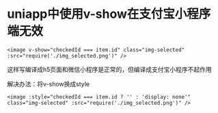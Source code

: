 # uniapp中使用v-show在支付宝小程序端无效

```vue
<image v-show="checkedId === item.id" class="img-selected" :src="require('./img_selected.png')" />
```

这样写编译成h5页面和微信小程序是正常的，但编译成支付宝小程序不起作用

解决办法：将v-show换成style

```vue
<image :style="checkedId === item.id ? '' : 'display: none'"  class="img-selected" :src="require('./img_selected.png')" />
```
